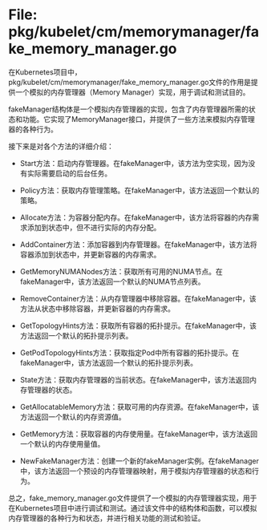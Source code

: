 # File: pkg/kubelet/cm/memorymanager/fake_memory_manager.go

在Kubernetes项目中，pkg/kubelet/cm/memorymanager/fake_memory_manager.go文件的作用是提供一个模拟的内存管理器（Memory Manager）实现，用于调试和测试目的。

fakeManager结构体是一个模拟内存管理器的实现，包含了内存管理器所需的状态和功能。它实现了MemoryManager接口，并提供了一些方法来模拟内存管理器的各种行为。

接下来是对各个方法的详细介绍：

- Start方法：启动内存管理器。在fakeManager中，该方法为空实现，因为没有实际需要启动的后台任务。

- Policy方法：获取内存管理策略。在fakeManager中，该方法返回一个默认的策略。

- Allocate方法：为容器分配内存。在fakeManager中，该方法将容器的内存需求添加到状态中，但不进行实际的内存分配。

- AddContainer方法：添加容器到内存管理器。在fakeManager中，该方法将容器添加到状态中，并更新容器的内存需求。

- GetMemoryNUMANodes方法：获取所有可用的NUMA节点。在fakeManager中，该方法返回一个默认的NUMA节点列表。

- RemoveContainer方法：从内存管理器中移除容器。在fakeManager中，该方法从状态中移除容器，并更新容器的内存需求。

- GetTopologyHints方法：获取所有容器的拓扑提示。在fakeManager中，该方法返回一个默认的拓扑提示列表。

- GetPodTopologyHints方法：获取指定Pod中所有容器的拓扑提示。在fakeManager中，该方法返回一个默认的拓扑提示列表。

- State方法：获取内存管理器的当前状态。在fakeManager中，该方法返回内存管理器的状态。

- GetAllocatableMemory方法：获取可用的内存资源。在fakeManager中，该方法返回一个默认的内存资源值。

- GetMemory方法：获取容器的内存使用量。在fakeManager中，该方法返回一个默认的内存使用量值。

- NewFakeManager方法：创建一个新的fakeManager实例。在fakeManager中，该方法返回一个预设的内存管理器映射，用于模拟内存管理器的状态和行为。

总之，fake_memory_manager.go文件提供了一个模拟的内存管理器实现，用于在Kubernetes项目中进行调试和测试。通过该文件中的结构体和函数，可以模拟内存管理器的各种行为和状态，并进行相关功能的测试和验证。

